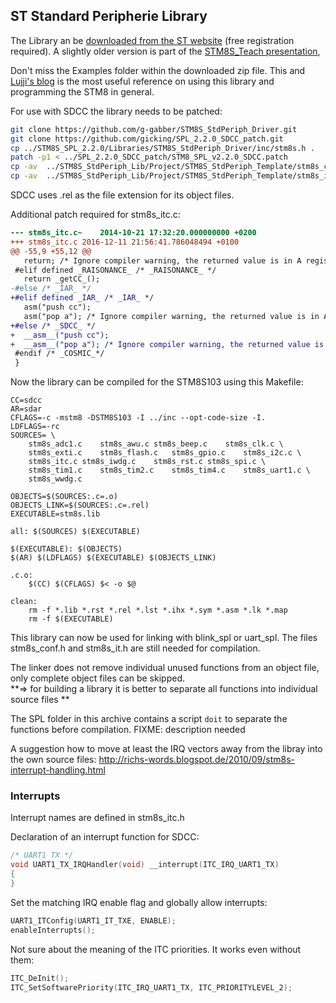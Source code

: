 ## ST Standard Peripherie Library

The Library an be [downloaded from the ST
website](http://www.st.com/en/embedded-software/stsw-stm8069.html) (free
registration required). A slightly older version is part of the [STM8S_Teach
presentation](https://github.com/VincentYChen/STM8teach/tree/master/code/Project/STM8S_StdPeriph_Examples),

Don't miss the Examples folder within the downloaded
zip file. This and [Lujji's
blog](https://lujji.github.io/blog/bare-metal-programming-stm8/) is the most
useful reference on using this library and programming the STM8 in general.

For use with SDCC the library needs to be patched:

```bash
git clone https://github.com/g-gabber/STM8S_StdPeriph_Driver.git
git clone https://github.com/gicking/SPL_2.2.0_SDCC_patch.git
cp ../STM8S_SPL_2.2.0/Libraries/STM8S_StdPeriph_Driver/inc/stm8s.h .
patch -p1 < ../SPL_2.2.0_SDCC_patch/STM8_SPL_v2.2.0_SDCC.patch
cp -av  ../STM8S_StdPeriph_Lib/Project/STM8S_StdPeriph_Template/stm8s_conf.h .
cp -av  ../STM8S_StdPeriph_Lib/Project/STM8S_StdPeriph_Template/stm8s_it.h .
```

SDCC uses .rel as the file extension for its object files.

Additional patch required for stm8s_itc.c:

```diff
--- stm8s_itc.c~	2014-10-21 17:32:20.000000000 +0200
+++ stm8s_itc.c	2016-12-11 21:56:41.786048494 +0100
@@ -55,9 +55,12 @@
   return; /* Ignore compiler warning, the returned value is in A register */
 #elif defined _RAISONANCE_ /* _RAISONANCE_ */
   return _getCC_();
-#else /* _IAR_ */
+#elif defined _IAR_ /* _IAR_ */
   asm("push cc");
   asm("pop a"); /* Ignore compiler warning, the returned value is in A register */
+#else /* _SDCC_ */
+  __asm__("push cc");
+  __asm__("pop a"); /* Ignore compiler warning, the returned value is in A register */
 #endif /* _COSMIC_*/
 }
```



Now the library can be compiled for the STM8S103 using this Makefile:

```make
CC=sdcc
AR=sdar
CFLAGS=-c -mstm8 -DSTM8S103 -I ../inc --opt-code-size -I.
LDFLAGS=-rc
SOURCES= \
	stm8s_adc1.c	stm8s_awu.c	stm8s_beep.c	stm8s_clk.c \
	stm8s_exti.c	stm8s_flash.c	stm8s_gpio.c	stm8s_i2c.c \
	stm8s_itc.c	stm8s_iwdg.c	stm8s_rst.c	stm8s_spi.c \
	stm8s_tim1.c	stm8s_tim2.c	stm8s_tim4.c	stm8s_uart1.c \
	stm8s_wwdg.c

OBJECTS=$(SOURCES:.c=.o)
OBJECTS_LINK=$(SOURCES:.c=.rel)
EXECUTABLE=stm8s.lib

all: $(SOURCES) $(EXECUTABLE)

$(EXECUTABLE): $(OBJECTS)
$(AR) $(LDFLAGS) $(EXECUTABLE) $(OBJECTS_LINK)

.c.o:
	$(CC) $(CFLAGS) $< -o $@

clean:
	rm -f *.lib *.rst *.rel *.lst *.ihx *.sym *.asm *.lk *.map
	rm -f $(EXECUTABLE)
```

This library can now be used for linking with blink_spl or uart_spl. The
files stm8s_conf.h and stm8s_it.h are still needed for compilation.

The linker does not remove individual unused functions from an object file,
only complete object files can be skipped.  
**=> for building a library it is better to separate all functions into
individual source files **

The SPL folder in this archive contains a script `doit` to separate the
functions before compilation.
FIXME: description needed

A suggestion how to move at least the IRQ vectors away from the libray into
the own source files:
http://richs-words.blogspot.de/2010/09/stm8s-interrupt-handling.html



### Interrupts

Interrupt names are defined in stm8s_itc.h

Declaration of an interrupt function for SDCC:

```c
/* UART1 TX */
void UART1_TX_IRQHandler(void) __interrupt(ITC_IRQ_UART1_TX)
{
}
```

Set the matching IRQ enable flag and globally allow interrupts:

```c
UART1_ITConfig(UART1_IT_TXE, ENABLE);
enableInterrupts();
```

Not sure about the meaning of the ITC priorities. It works even without
them:

```c
ITC_DeInit();
ITC_SetSoftwarePriority(ITC_IRQ_UART1_TX, ITC_PRIORITYLEVEL_2);
```

